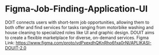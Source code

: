 # Figma-Job-Finding-Application-UI
DOIT connects users with short-term job opportunities, allowing them to both offer and find services for tasks 
ranging from motorbike washing and house cleaning to specialized roles like UI and graphic design. DOUIT aims to 
create a flexible marketplace for diverse, on-demand services.
Figma Link:
https://www.figma.com/proto/vdPxexdhQKnRho6fxa0rNl/APLIKASI-DOUIT-2.0
